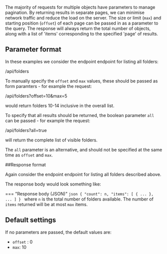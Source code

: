 The majority of requests for multiple objects have parameters to manage pagination.  By returning results in separate pages, we can minimise 
network traffic and reduce the load on the server.  The size or limit (`max`) and starting position (`offset`) of each page can be passed in as a 
parameter 
to the query.  The response will always return the total number of objects, along with a list of 'items' corresponding to the specified 'page' of 
results.

## Parameter format

In these examples we consider the endpoint endpoint for listing all folders:

<endpoint class="get">/api/folders</endpoint>

To manually specify the `offset` and `max` values, these should be passed as form paramters - for example the request:
    
<endpoint class="get">/api/folders?offset=10&max=5</endpoint>

would return folders 10-14 inclusive in the overall list.

To specify that all results should be returned, the boolean parameter `all` can be passed - for example the request:

<endpoint class="get">/api/folders?all=true</endpoint>

will return the complete list of visible folders.

The `all` parameter is an alternative, and should not be specified at the same time as `offset` and `max`.


##Response format 

Again consider the endpoint endpoint for listing all folders described above.

The response body would look something like:

=== "Response body (JSON)"
    ```json
    {
        "count": n,
        "items": [
            {
                ...
            },
            ...
        ]
    }
    ```
where `n` is the total number of folders available.  The number of `items` returned will be at most `max` items.


## Default settings 

If no parameters are passed, the default values are:

-  `offset` : 0
- `max`: 10
